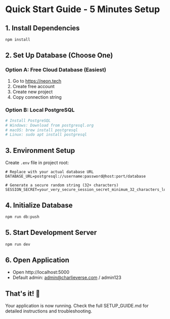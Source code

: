 # Quick Start Guide - 5 Minutes Setup

## 1. Install Dependencies
```bash
npm install
```

## 2. Set Up Database (Choose One)

### Option A: Free Cloud Database (Easiest)
1. Go to https://neon.tech
2. Create free account
3. Create new project
4. Copy connection string

### Option B: Local PostgreSQL
```bash
# Install PostgreSQL
# Windows: Download from postgresql.org
# macOS: brew install postgresql
# Linux: sudo apt install postgresql
```

## 3. Environment Setup
Create `.env` file in project root:

```env
# Replace with your actual database URL
DATABASE_URL=postgresql://username:password@host:port/database

# Generate a secure random string (32+ characters)
SESSION_SECRET=your_very_secure_session_secret_minimum_32_characters_long
```

## 4. Initialize Database
```bash
npm run db:push
```

## 5. Start Development Server
```bash
npm run dev
```

## 6. Open Application
- Open http://localhost:5000
- Default admin: admin@charlieverse.com / admin123

## That's it! 🎉

Your application is now running. Check the full SETUP_GUIDE.md for detailed instructions and troubleshooting.